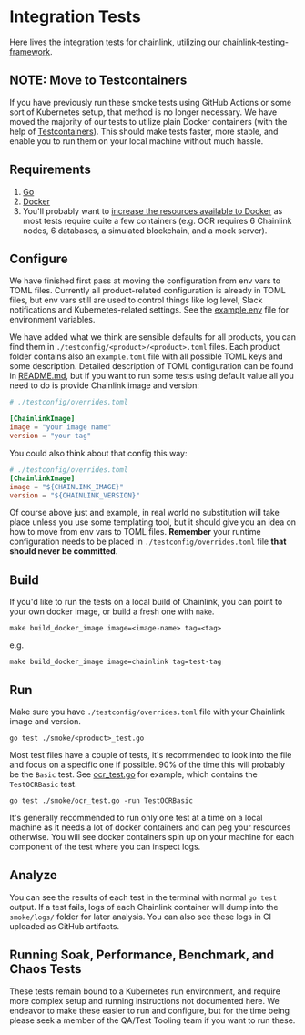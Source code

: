 # Integration Tests

Here lives the integration tests for chainlink, utilizing our [chainlink-testing-framework](https://github.com/smartcontractkit/chainlink-testing-framework).

## NOTE: Move to Testcontainers

If you have previously run these smoke tests using GitHub Actions or some sort of Kubernetes setup, that method is no longer necessary. We have moved the majority of our tests to utilize plain Docker containers (with the help of [Testcontainers](https://golang.testcontainers.org/)). This should make tests faster, more stable, and enable you to run them on your local machine without much hassle.

## Requirements

1. [Go](https://go.dev/)
2. [Docker](https://www.docker.com/)
3. You'll probably want to [increase the resources available to Docker](https://stackoverflow.com/questions/44533319/how-to-assign-more-memory-to-docker-container) as most tests require quite a few containers (e.g. OCR requires 6 Chainlink nodes, 6 databases, a simulated blockchain, and a mock server).

## Configure

We have finished first pass at moving the configuration from env vars to TOML files. Currently all product-related configuration is already in TOML files, but env vars still are used to control things like log level, Slack notifications and Kubernetes-related settings. See the [example.env](./example.env) file for environment variables.

We have added what we think are sensible defaults for all products, you can find them in `./testconfig/<product>/<product>.toml` files. Each product folder contains also an `example.toml` file with all possible TOML keys and some description. Detailed description of TOML configuration can be found in [README.md](./testconfig/README.md), but if you want to run some tests using default value all you need to do is provide Chainlink image and version:
```toml
# ./testconfig/overrides.toml

[ChainlinkImage]
image = "your image name"
version = "your tag"
```

You could also think about that config this way:
```toml
# ./testconfig/overrides.toml
[ChainlinkImage]
image = "${CHAINLINK_IMAGE}"
version = "${CHAINLINK_VERSION}"
```

Of course above just and example, in real world no substitution will take place unless you use some templating tool, but it should give you an idea on how to move from env vars to TOML files. **Remember** your runtime configuration needs to be placed in `./testconfig/overrides.toml` file **that should never be committed**.

## Build

If you'd like to run the tests on a local build of Chainlink, you can point to your own docker image, or build a fresh one with `make`.

`make build_docker_image image=<image-name> tag=<tag>`

e.g.

`make build_docker_image image=chainlink tag=test-tag`

## Run

Make sure you have `./testconfig/overrides.toml` file with your Chainlink image and version.

`go test ./smoke/<product>_test.go`

Most test files have a couple of tests, it's recommended to look into the file and focus on a specific one if possible. 90% of the time this will probably be the `Basic` test. See [ocr_test.go](./smoke/ocr_test.go) for example, which contains the `TestOCRBasic` test.

`go test ./smoke/ocr_test.go -run TestOCRBasic`

It's generally recommended to run only one test at a time on a local machine as it needs a lot of docker containers and can peg your resources otherwise. You will see docker containers spin up on your machine for each component of the test where you can inspect logs.

## Analyze

You can see the results of each test in the terminal with normal `go test` output. If a test fails, logs of each Chainlink container will dump into the `smoke/logs/` folder for later analysis. You can also see these logs in CI uploaded as GitHub artifacts.

## Running Soak, Performance, Benchmark, and Chaos Tests

These tests remain bound to a Kubernetes run environment, and require more complex setup and running instructions not documented here. We endeavor to make these easier to run and configure, but for the time being please seek a member of the QA/Test Tooling team if you want to run these.
